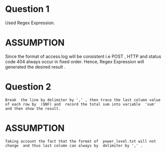 # Question 1  
   Used Regex Expression.
# ASSUMPTION
   Since the format of access.log will be consistent i.e POST , HTTP and status code 404 always occur in fixed order.
   Hence, Regex Expression will  generated the desired result .
   
   
# Question 2 
    Break  the line by delimiter by ',' , then trace the last column value of each row by  ($NF) and  record the total sum into variable  'sum' and then show the result. 
    
# ASSUMPTION
    Taking account the fact that the format of  power_level.txt will not change  and thus last column can always by  delimiter by ',' .
   
 
